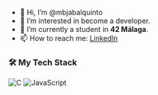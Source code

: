 - 👋 Hi, I’m @mbjabalquinto
- 👀 I’m interested in become a developer.
- 🌱 I’m currently a student in **42 Málaga**.
- 📫 How to reach me: [LinkedIn](https://github.com/mbjabalquinto)
  
### 🛠️ My Tech Stack

![C](https://img.shields.io/badge/c-%2300599C.svg?style=for-the-badge&logo=c&logoColor=white)
![JavaScript](https://img.shields.io/badge/javascript-%23323330.svg?style=for-the-badge&logo=javascript&logoColor=%23F7DF1E)

<!---
mbjabalquinto/mbjabalquinto is a ✨ special ✨ repository because its `README.md` (this file) appears on your GitHub profile.
You can click the Preview link to take a look at your changes.
--->
